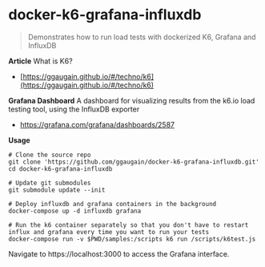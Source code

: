 # docker-k6-grafana-influxdb

> Demonstrates how to run load tests with dockerized K6, Grafana and InfluxDB

**Article**
What is K6?
* [https://ggaugain.github.io/#/techno/k6](https://ggaugain.github.io/#/techno/k6)

**Grafana Dashboard**
A dashboard for visualizing results from the k6.io load testing tool, using the InfluxDB exporter
* https://grafana.com/grafana/dashboards/2587

**Usage**

```
# Clone the source repo
git clone 'https://github.com/ggaugain/docker-k6-grafana-influxdb.git'
cd docker-k6-grafana-influxdb

# Update git submodules
git submodule update --init

# Deploy influxdb and grafana containers in the background
docker-compose up -d influxdb grafana

# Run the k6 container separately so that you don't have to restart influx and grafana every time you want to run your tests
docker-compose run -v $PWD/samples:/scripts k6 run /scripts/k6test.js
```

Navigate to https://localhost:3000 to access the Grafana interface.
